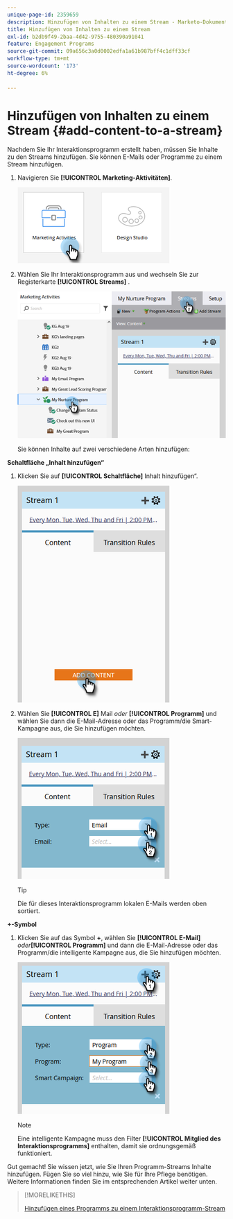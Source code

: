 ```yaml
---
unique-page-id: 2359659
description: Hinzufügen von Inhalten zu einem Stream - Marketo-Dokumente - Produktdokumentation
title: Hinzufügen von Inhalten zu einem Stream
exl-id: b2db9f49-2baa-4d42-9755-480390a91041
feature: Engagement Programs
source-git-commit: 09a656c3a0d0002edfa1a61b987bff4c1dff33cf
workflow-type: tm+mt
source-wordcount: '173'
ht-degree: 6%

---
```


# Hinzufügen von Inhalten zu einem Stream {#add-content-to-a-stream}

Nachdem Sie Ihr Interaktionsprogramm erstellt haben, müssen Sie Inhalte zu den Streams hinzufügen. Sie können E-Mails oder Programme zu einem Stream hinzufügen.

1. Navigieren Sie **[!UICONTROL Marketing-Aktivitäten]**.

   ![](assets/add-content-to-a-stream-1.png)

1. Wählen Sie Ihr Interaktionsprogramm aus und wechseln Sie zur Registerkarte **[!UICONTROL Streams]** .

   ![](assets/add-content-to-a-stream-2.png)

   Sie können Inhalte auf zwei verschiedene Arten hinzufügen:

**Schaltfläche „Inhalt hinzufügen“**

1. Klicken Sie auf **[!UICONTROL Schaltfläche]** Inhalt hinzufügen“.

   ![](assets/add-content-to-a-stream-3.png)

1. Wählen Sie **[!UICONTROL E]** Mail _oder_ **[!UICONTROL Programm]** und wählen Sie dann die E-Mail-Adresse oder das Programm/die Smart-Kampagne aus, die Sie hinzufügen möchten.

   ![](assets/add-content-to-a-stream-4.png)

   >[!TIP]
   >
   >Die für dieses Interaktionsprogramm lokalen E-Mails werden oben sortiert.

**+-Symbol**

1. Klicken Sie auf das Symbol **+**, wählen Sie **[!UICONTROL E-Mail]** _oder_**[!UICONTROL Programm]** und dann die E-Mail-Adresse oder das Programm/die intelligente Kampagne aus, die Sie hinzufügen möchten.

   ![](assets/add-content-to-a-stream-5.png)

   >[!NOTE]
   >
   >Eine intelligente Kampagne muss den Filter **[!UICONTROL Mitglied des Interaktionsprogramms]** enthalten, damit sie ordnungsgemäß funktioniert.

Gut gemacht! Sie wissen jetzt, wie Sie Ihren Programm-Streams Inhalte hinzufügen. Fügen Sie so viel hinzu, wie Sie für Ihre Pflege benötigen. Weitere Informationen finden Sie im entsprechenden Artikel weiter unten.

>[!MORELIKETHIS]
>
>[Hinzufügen eines Programms zu einem Interaktionsprogramm-Stream](/help/marketo/product-docs/email-marketing/drip-nurturing/creating-an-engagement-program/adding-a-program-to-an-engagement-program-stream.md)
